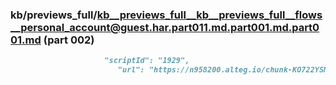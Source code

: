 ### kb/previews_full/kb__previews_full__kb__previews_full__flows__personal_account@guest.har.part011.md.part001.md.part001.md (part 002)

```md
                     "scriptId": "1929",
                        "url": "https://n958200.alteg.io/chunk-KO722YSM.j
```

```
